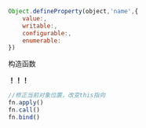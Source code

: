```javascript
Object.defineProperty(object,'name',{
    value:,
    writable:,
    configurable:,
    enumerable:
})
```

构造函数



**！！！**
```javascript
//修正当前对象位置，改变this指向
fn.apply()
fn.call()
fn.bind()
```